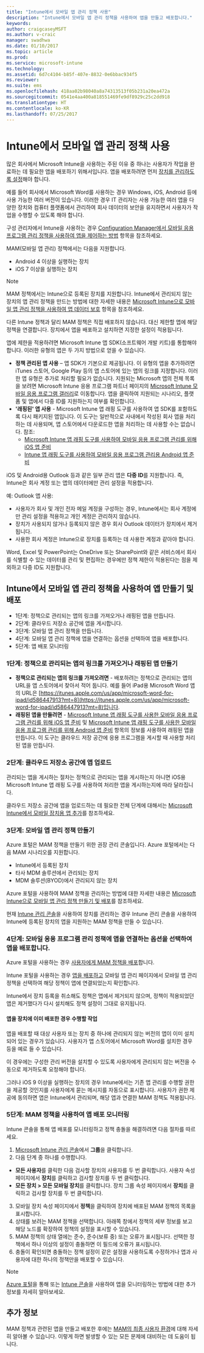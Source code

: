 ```yaml
---
title: "Intune에서 모바일 앱 관리 정책 사용"
description: "Intune에서 모바일 앱 관리 정책을 사용하여 앱을 만들고 배포합니다."
keywords: 
author: craigcaseyMSFT
ms.author: v-craic
manager: swadhwa
ms.date: 01/10/2017
ms.topic: article
ms.prod: 
ms.service: microsoft-intune
ms.technology: 
ms.assetid: 6d7c4104-b85f-407e-8832-0e6bbac934f5
ms.reviewer: 
ms.suite: ems
ms.openlocfilehash: 418aa02b98040a8a74313513f05b231a20ea472a
ms.sourcegitcommit: 0541e4aa400a818551469fe9df8929c25c2dd918
ms.translationtype: HT
ms.contentlocale: ko-KR
ms.lasthandoff: 07/25/2017
---
```

# <a name="use-mobile-app-management-policies-in-intune"></a>Intune에서 모바일 앱 관리 정책 사용
많은 회사에서 Microsoft Intune을 사용하는 주된 이유 중 하나는 사용자가 작업을 완료하는 데 필요한 앱을 배포하기 위해서입니다. 앱을 배포하려면 먼저 [장치를 관리하도록 설정](https://docs.microsoft.com/intune/deploy-use/enroll-devices-in-microsoft-intune)해야 합니다.

예를 들어 회사에서 Microsoft Word를 사용하는 경우 Windows, iOS, Android 등에 사용 가능한 여러 버전이 있습니다. 이러한 경우 IT 관리자는 사용 가능한 여러 앱을 다양한 장치와 컴퓨터 플랫폼에서 관리하여 회사 데이터의 보안을 유지하면서 사용자가 작업을 수행할 수 있도록 해야 합니다.

구성 관리자에서 Intune을 사용하는 경우 [Configuration Manager에서 모바일 응용 프로그램 관리 정책을 사용하여 앱을 제어하는 방법](https://technet.microsoft.com/library/mt131414.aspx?f=255&MSPPError=-2147217396) 항목을 참조하세요.

MAM(모바일 앱 관리) 정책에서는 다음을 지원합니다.
- Android 4 이상을 실행하는 장치
- iOS 7 이상을 실행하는 장치

> [!NOTE]
> MAM 정책에서는 Intune으로 등록된 장치를 지원합니다. Intune에서 관리되지 않는 장치의 앱 관리 정책을 만드는 방법에 대한 자세한 내용은 [Microsoft Intune으로 모바일 앱 관리 정책을 사용하여 앱 데이터 보호](https://docs.microsoft.com/intune/deploy-use/protect-app-data-using-mobile-app-management-policies-with-microsoft-intune) 항목을 참조하세요.

다른 Intune 정책과 달리 MAM 정책은 직접 배포하지 않습니다. 대신 제한할 앱에 해당 정책을 연결합니다. 장치에서 앱을 배포하고 설치하면 지정한 설정이 적용됩니다.

앱에 제한을 적용하려면 Microsoft Intune 앱 SDK(소프트웨어 개발 키트)를 통합해야 합니다. 이러한 유형의 앱은 두 가지 방법으로 얻을 수 있습니다.

- **정책 관리된 앱 사용** – 앱 SDK가 기본으로 제공됩니다. 이 유형의 앱을 추가하려면 iTunes 스토어, Google Play 등의 앱 스토어에 있는 앱의 링크를 지정합니다. 이러한 앱 유형은 추가로 처리할 필요가 없습니다. 지원되는 Microsoft 앱의 전체 목록을 보려면 Microsoft Intune 응용 프로그램 파트너 페이지의 [Microsoft Intune 모바일 응용 프로그램 갤러리](https://www.microsoft.com/en-us/cloud-platform/microsoft-intune-partners)로 이동합니다. 앱을 클릭하여 지원되는 시나리오, 플랫폼 및 앱에서 다중 ID를 지원하는지 여부를 확인합니다.
- **'래핑된' 앱 사용** - Microsoft Intune 앱 래핑 도구를 사용하여 앱 SDK를 포함하도록 다시 패키지된 앱입니다. 이 도구는 일반적으로 사내에서 작성된 회사 앱을 처리하는 데 사용되며, 앱 스토어에서 다운로드한 앱을 처리하는 데 사용할 수는 없습니다. 참조:
  - [Microsoft Intune 앱 래핑 도구를 사용하여 모바일 응용 프로그램 관리를 위해 iOS 앱 준비](https://docs.microsoft.com/intune/deploy-use/prepare-ios-apps-for-mobile-application-management-with-the-microsoft-intune-app-wrapping-tool)
  - [Intune 앱 래핑 도구를 사용하여 모바일 응용 프로그램 관리용 Android 앱 준비](https://docs.microsoft.com/intune/deploy-use/prepare-android-apps-for-mobile-application-management-with-the-microsoft-intune-app-wrapping-tool)

iOS 및 Android용 Outlook 등과 같은 일부 관리 앱은 **다중 ID**를 지원합니다. 즉, Intune은 회사 계정 또는 앱의 데이터에만 관리 설정을 적용합니다.

예: Outlook 앱 사용:
- 사용자가 회사 및 개인 전자 메일 계정을 구성하는 경우, Intune에서는 회사 계정에만 관리 설정을 적용하고 개인 계정은 관리하지 않습니다.
- 장치가 사용되지 않거나 등록되지 않은 경우 회사 Outlook 데이터가 장치에서 제거됩니다.
- 사용한 회사 계정은 Intune으로 장치를 등록하는 데 사용한 계정과 같아야 합니다.

Word, Excel 및 PowerPoint는 OneDrive 또는 SharePoint와 같은 서비스에서 회사를 식별할 수 있는 데이터를 관리 및 편집하는 경우에만 정책 제한이 적용된다는 점을 제외하고 다중 ID도 지원합니다.

## <a name="create-and-deploy-an-app-in-intune-with-a-mobile-app-management-policy"></a>Intune에서 모바일 앱 관리 정책을 사용하여 앱 만들기 및 배포

- 1단계: 정책으로 관리되는 앱의 링크를 가져오거나 래핑된 앱을 만듭니다.
- 2단계: 클라우드 저장소 공간에 앱을 게시합니다.
- 3단계: 모바일 앱 관리 정책을 만듭니다.
- 4단계: 모바일 앱 관리 정책에 앱을 연결하는 옵션을 선택하여 앱을 배포합니다.
- 5단계: 앱 배포 모니터링

### <a name="step-1-obtain-the-link-to-a-policy-managed-app-or-create-a-wrapped-app"></a>1단계: 정책으로 관리되는 앱의 링크를 가져오거나 래핑된 앱 만들기
- **정책으로 관리되는 앱의 링크를 가져오려면** - 배포하려는 정책으로 관리되는 앱의 URL을 앱 스토어에서 찾아서 적어 둡니다.
예를 들어 iPad용 Microsoft Word 앱의 URL은 [https://itunes.apple.com/us/app/microsoft-word-for-ipad/id586447913?mt=8](https://itunes.apple.com/us/app/microsoft-word-for-ipad/id586447913?mt=8)입니다.
- **래핑된 앱을 만들려면** - [Microsoft Intune 앱 래핑 도구를 사용한 모바일 응용 프로그램 관리를 위해 iOS 앱 준비](https://docs.microsoft.com/intune/deploy-use/prepare-ios-apps-for-mobile-application-management-with-the-microsoft-intune-app-wrapping-tool) 및 [Microsoft Intune 앱 래핑 도구를 사용한 모바일 응용 프로그램 관리를 위해 Android 앱 준비](https://docs.microsoft.com/intune/deploy-use/prepare-android-apps-for-mobile-application-management-with-the-microsoft-intune-app-wrapping-tool) 항목의 정보를 사용하여 래핑된 앱을 만듭니다. 이 도구는 클라우드 저장 공간에 응용 프로그램을 게시할 때 사용할 처리된 앱을 만듭니다.

### <a name="step-2-upload-the-app-to-your-cloud-storage-space"></a>2단계: 클라우드 저장소 공간에 앱 업로드
관리되는 앱을 게시하는 절차는 정책으로 관리되는 앱을 게시하는지 아니면 iOS용 Microsoft Intune 앱 래핑 도구를 사용하여 처리한 앱을 게시하는지에 따라 달라집니다.

클라우드 저장소 공간에 앱을 업로드하는 데 필요한 전체 단계에 대해서는 [Microsoft Intune에서 모바일 장치용 앱 추가](https://docs.microsoft.com/intune/deploy-use/add-apps-for-mobile-devices-in-microsoft-intune#add-the-app)를 참조하세요.

### <a name="step-3-create-a-mobile-app-management-policy"></a>3단계: 모바일 앱 관리 정책 만들기
Azure 포털은 MAM 정책을 만들기 위한 권장 관리 콘솔입니다. Azure 포털에서는 다음 MAM 시나리오를 지원합니다.
- Intune에서 등록된 장치
- 타사 MDM 솔루션에서 관리되는 장치
- MDM 솔루션(BYOD)에서 관리되지 않는 장치

Azure 포털을 사용하여 MAM 정책을 관리하는 방법에 대한 자세한 내용은 [Microsoft Intune으로 모바일 앱 관리 정책 만들기 및 배포](https://docs.microsoft.com/intune/deploy-use/create-and-deploy-mobile-app-management-policies-with-microsoft-intune)를 참조하세요.

현재 [Intune 관리 콘솔](https://docs.microsoft.com/intune/deploy-use/configure-and-deploy-mobile-application-management-policies-in-the-microsoft-intune-console#-step-3-create-a-mobile-application-management-policy)을 사용하여 장치를 관리하는 경우 Intune 관리 콘솔을 사용하여 Intune에 등록된 장치의 앱을 지원하는 MAM 정책을 만들 수 있습니다.


### <a name="step-4-deploy-the-app-selecting-the-option-to-associate-the-app-with-a-mobile-application-management-policy"></a>4단계: 모바일 응용 프로그램 관리 정책에 앱을 연결하는 옵션을 선택하여 앱을 배포합니다.
Azure 포털을 사용하는 경우 [사용자에게 MAM 정책을 배포](https://docs.microsoft.com/intune/deploy-use/create-and-deploy-mobile-app-management-policies-with-microsoft-intune#deploy-a-policy-to-users)합니다.

Intune 포털을 사용하는 경우 [앱을 배포하고](https://docs.microsoft.com/intune/deploy-use/deploy-apps-in-microsoft-intune#deploy-an-app) 모바일 앱 관리 페이지에서 모바일 앱 관리 정책을 선택하여 해당 정책이 앱에 연결되었는지 확인합니다.

Intune에서 장치 등록을 취소해도 정책은 앱에서 제거되지 않으며, 정책이 적용되었던 앱은 제거했다가 다시 설치해도 정책 설정이 그대로 유지됩니다.

#### <a name="what-to-do-when-an-app-is-already-deployed-on-devices"></a>앱을 장치에 이미 배포한 경우 수행할 작업

앱을 배포할 때 대상 사용자 또는 장치 중 하나에 관리되지 않는 버전의 앱이 이미 설치되어 있는 경우가 있습니다. 사용자가 앱 스토어에서 Microsoft Word를 설치한 경우 등을 예로 들 수 있습니다.

이 경우에는 구성한 관리 버전을 설치할 수 있도록 사용자에게 관리되지 않는 버전을 수동으로 제거하도록 요청해야 합니다.

그러나 iOS 9 이상을 실행하는 장치의 경우 Intune에서는 기존 앱 관리를 수행할 권한을 제공할 것인지를 사용자에게 묻는 메시지를 자동으로 표시합니다. 사용자가 권한 제공에 동의하면 앱은 Intune에서 관리되며, 해당 앱과 연결한 MAM 정책도 적용됩니다.


### <a name="step-5-monitor-the-app-deployment-with-mam-policy"></a>5단계: MAM 정책을 사용하여 앱 배포 모니터링
Intune 콘솔을 통해 앱 배포를 모니터링하고 정책 충돌을 해결하려면 다음 절차를 따르세요.

1. [Microsoft Intune 관리 콘솔](https://manage.microsoft.com/)에서 **그룹**을 클릭합니다.
2. 다음 단계 중 하나를 수행합니다.
  -  **모든 사용자**를 클릭한 다음 검사할 장치의 사용자를 두 번 클릭합니다. 사용자 속성 페이지에서 **장치**를 클릭하고 검사할 장치를 두 번 클릭합니다.
  -  **모든 장치 > 모든 모바일 장치**를 클릭합니다. 장치 그룹 속성 페이지에서 **장치**를 클릭하고 검사할 장치를 두 번 클릭합니다.
3. 모바일 장치 속성 페이지에서 **정책**을 클릭하여 장치에 배포된 MAM 정책의 목록을 표시합니다.
4. 상태를 보려는 MAM 정책을 선택합니다. 아래쪽 창에서 정책의 세부 정보를 보고 해당 노드를 확장하여 정책의 설정을 표시할 수 있습니다.
5.  MAM 정책의 상태 열에는 준수, 준수(보류 중) 또는 오류가 표시됩니다. 선택한 정책에서 하나 이상의 설정이 충돌하면 이 필드에 오류가 표시됩니다.
6.  충돌이 확인되면 충돌하는 정책 설정이 같은 설정을 사용하도록 수정하거나 앱과 사용자에 대한 하나의 정책만을 배포할 수 있습니다.

> [!NOTE]
> [Azure 포털](https://docs.microsoft.com/intune/deploy-use/monitor-mobile-app-management-policies-with-microsoft-intune)을 통해 또는 [Intune 콘솔](https://docs.microsoft.com/intune/deploy-use/monitor-apps-in-microsoft-intune)을 사용하여 앱을 모니터링하는 방법에 대한 추가 정보를 자세히 알아보세요.

## <a name="where-to-go-from-here"></a>추가 정보

MAM 정책과 관련된 앱을 만들고 배포한 후에는 [MAM의 최종 사용자 환경](end-user-experience-mam.md)에 대해 자세히 알아볼 수 있습니다. 이렇게 하면 발생할 수 있는 모든 문제에 대비하는 데 도움이 됩니다.
